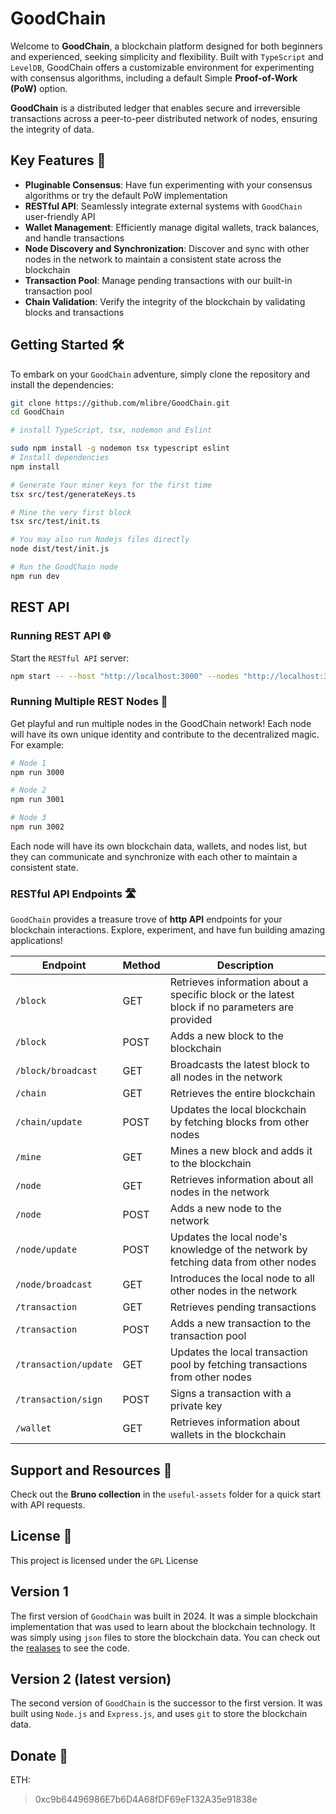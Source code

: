 # GoodChain

Welcome to **GoodChain**, a blockchain platform designed for both beginners and experienced, seeking simplicity and flexibility. Built with `TypeScript` and `LevelDB`, GoodChain offers a customizable environment for experimenting with consensus algorithms, including a default Simple **Proof-of-Work (PoW)** option.

**GoodChain** is a distributed ledger that enables secure and irreversible transactions across a peer-to-peer distributed network of nodes, ensuring the integrity of data.  

## Key Features 🚀

- **Pluginable Consensus**: Have fun experimenting with your consensus algorithms or try the default PoW implementation
- **RESTful API**: Seamlessly integrate external systems with `GoodChain` user-friendly API
- **Wallet Management**: Efficiently manage digital wallets, track balances, and handle transactions
- **Node Discovery and Synchronization**: Discover and sync with other nodes in the network to maintain a consistent state across the blockchain
- **Transaction Pool**: Manage pending transactions with our built-in transaction pool
- **Chain Validation**: Verify the integrity of the blockchain by validating blocks and transactions

## Getting Started 🛠️

To embark on your `GoodChain` adventure, simply clone the repository and install the dependencies:

```bash
git clone https://github.com/mlibre/GoodChain.git
cd GoodChain

# install TypeScript, tsx, nodemon and Eslint

sudo npm install -g nodemon tsx typescript eslint
# Install dependencies
npm install

# Generate Your miner keys for the first time
tsx src/test/generateKeys.ts

# Mine the very first block
tsx src/test/init.ts

# You may also run Nodejs files directly
node dist/test/init.js

# Run the GoodChain node
npm run dev
```

## REST API

### Running REST API 🌐

Start the `RESTful API` server:

```bash
npm start -- --host "http://localhost:3000" --nodes "http://localhost:3001" --dbPath "./assets/db/" --minerKeysFile "./keys/miner.json" --name "GoodChain"
```

### Running Multiple REST Nodes 🌟

Get playful and run multiple nodes in the GoodChain network! Each node will have its own unique identity and contribute to the decentralized magic. For example:

```bash
# Node 1
npm run 3000

# Node 2
npm run 3001

# Node 3
npm run 3002
```

Each node will have its own blockchain data, wallets, and nodes list, but they can communicate and synchronize with each other to maintain a consistent state.

### RESTful API Endpoints 🛣️

`GoodChain` provides a treasure trove of **http API** endpoints for your blockchain interactions. Explore, experiment, and have fun building amazing applications!

| Endpoint              | Method | Description                                                                                    |
| --------------------- | ------ | ---------------------------------------------------------------------------------------------- |
| `/block`              | GET    | Retrieves information about a specific block or the latest block if no parameters are provided |
| `/block`              | POST   | Adds a new block to the blockchain                                                             |
| `/block/broadcast`    | GET    | Broadcasts the latest block to all nodes in the network                                        |
| `/chain`              | GET    | Retrieves the entire blockchain                                                                |
| `/chain/update`       | POST   | Updates the local blockchain by fetching blocks from other nodes                               |
| `/mine`               | GET    | Mines a new block and adds it to the blockchain                                                |
| `/node`               | GET    | Retrieves information about all nodes in the network                                           |
| `/node`               | POST   | Adds a new node to the network                                                                 |
| `/node/update`        | POST   | Updates the local node's knowledge of the network by fetching data from other nodes            |
| `/node/broadcast`     | GET    | Introduces the local node to all other nodes in the network                                    |
| `/transaction`        | GET    | Retrieves pending transactions                                                                 |
| `/transaction`        | POST   | Adds a new transaction to the transaction pool                                                 |
| `/transaction/update` | GET    | Updates the local transaction pool by fetching transactions from other nodes                   |
| `/transaction/sign`   | POST   | Signs a transaction with a private key                                                         |
| `/wallet`             | GET    | Retrieves information about wallets in the blockchain                                          |

## Support and Resources 🤝

Check out the **Bruno collection** in the `useful-assets` folder for a quick start with API requests.

## License 📜

This project is licensed under the `GPL` License

## Version 1

The first version of `GoodChain` was built in 2024. It was a simple blockchain implementation that was used to learn about the blockchain technology. It was simply using `json` files to store the blockchain data. You can check out the [realases](https://github.com/mlibre/GoodChain/releases/tag/1.0.5) to see the code.

## Version 2 (latest version)

The second version of `GoodChain` is the successor to the first version. It was built using `Node.js` and `Express.js`, and uses `git` to store the blockchain data.

## Donate 💖

ETH:
> 0xc9b64496986E7b6D4A68fDF69eF132A35e91838e
